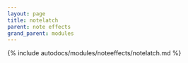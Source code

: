 ```yaml
---
layout: page
title: notelatch
parent: note effects
grand_parent: modules
---
```


{% include autodocs/modules/noteeffects/notelatch.md %}
